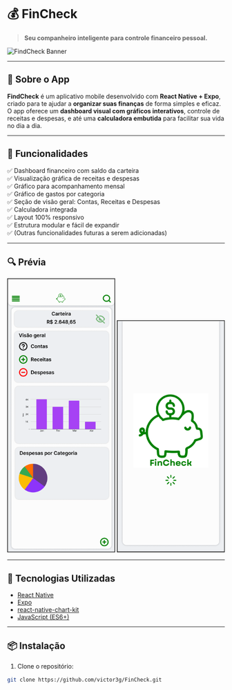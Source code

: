 # 💰 FinCheck

> **Seu companheiro inteligente para controle financeiro pessoal.**

![FindCheck Banner](./docs/banner.gif) <!-- Adicionar Banner (pendente) -->

---

## 📱 Sobre o App

**FindCheck** é um aplicativo mobile desenvolvido com **React Native + Expo**, criado para te ajudar a **organizar suas finanças** de forma simples e eficaz. O app oferece um **dashboard visual com gráficos interativos**, controle de receitas e despesas, e até uma **calculadora embutida** para facilitar sua vida no dia a dia.

---

## 🧩 Funcionalidades

✅ Dashboard financeiro com saldo da carteira  
✅ Visualização gráfica de receitas e despesas  
✅ Gráfico para acompanhamento mensal  
✅ Gráfico de gastos por categoria  
✅ Seção de visão geral: Contas, Receitas e Despesas  
✅ Calculadora integrada  
✅ Layout 100% responsivo  
✅ Estrutura modular e fácil de expandir  
✅ (Outras funcionalidades futuras a serem adicionadas)

---

## 🔍 Prévia

<div align="center">
  <img src="./docs/screenshot-dashboard.png" alt="Dashboard Screenshot" width="250" />
  <img src="./docs/screenshot-piechart.png" alt="Pie Chart Screenshot" width="250" />
</div>

---

## 🚀 Tecnologias Utilizadas

- [React Native](https://reactnative.dev/)
- [Expo](https://expo.dev/)
- [react-native-chart-kit](https://github.com/indiespirit/react-native-chart-kit)
- [JavaScript (ES6+)](https://developer.mozilla.org/pt-BR/docs/Web/JavaScript)

---

## 📦 Instalação

1. Clone o repositório:

```bash
git clone https://github.com/victor3g/FinCheck.git
